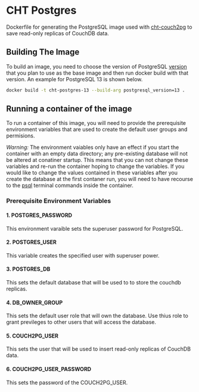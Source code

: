 # CHT Postgres

Dockerfile for generating the PostgreSQL image used with [cht-couch2pg](https://github.com/medic/cht-couch2pg) to save read-only replicas of CouchDB data.

## Building The Image

To build an image, you need to choose the version of PostgreSQL [version](https://hub.docker.com/_/postgres) that you plan to use as the base image and then run docker build with that version. An example for PostgreSQL 13 is shown below.

```bash
docker build -t cht-postgres-13 --build-arg postgresql_version=13 .
```

## Running a container of the image

To run a container of this image, you will need to provide the prerequisite environment variables that are used to create the default user groups and permisions.

*Warning:* The environment vaiables only have an effect if you start the container with an empty data directory; any pre-existing database will not be altered at conatiner startup. This means that you can not change these variables and re-run the container hoping to change the variables.  If you would like to change the values contained in these variables after you create the database at the first contaner run, you will need to have recourse to the [psql](https://www.postgresql.org/docs/13/app-psql.html) terminal commands inside the container.

### Prerequisite Environment Variables

#### 1. POSTGRES_PASSWORD

This environment varaible sets the superuser password for PostgreSQL.

#### 2. POSTGRES_USER

This variable creates the specified user with superuser power.

#### 3. POSTGRES_DB

This sets the default database that will be used to to store the couchdb replicas.

#### 4. DB_OWNER_GROUP

This sets the default user role that will own the database. Use thius role to grant previleges to other users that will access the database.

#### 5. COUCH2PG_USER

This sets the user that will be used to insert read-only replicas of CouchDB data.

#### 6. COUCH2PG_USER_PASSWORD

This sets the password of the COUCH2PG_USER.
